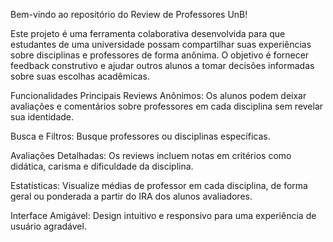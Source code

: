 Bem-vindo ao repositório do Review de Professores UnB!

Este projeto é uma ferramenta colaborativa desenvolvida para que estudantes de uma universidade possam 
compartilhar suas experiências sobre disciplinas e professores de forma anônima. O objetivo é fornecer 
feedback construtivo e ajudar outros alunos a tomar decisões informadas sobre suas escolhas acadêmicas.

Funcionalidades Principais
Reviews Anônimos: Os alunos podem deixar avaliações e comentários sobre professores em cada disciplina sem revelar sua identidade.

Busca e Filtros: Busque professores ou disciplinas específicas.

Avaliações Detalhadas: Os reviews incluem notas em critérios como didática, carisma e dificuldade da disciplina.

Estatísticas: Visualize médias de professor em cada disciplina, de forma geral ou ponderada a partir do IRA dos alunos avaliadores.

Interface Amigável: Design intuitivo e responsivo para uma experiência de usuário agradável.
